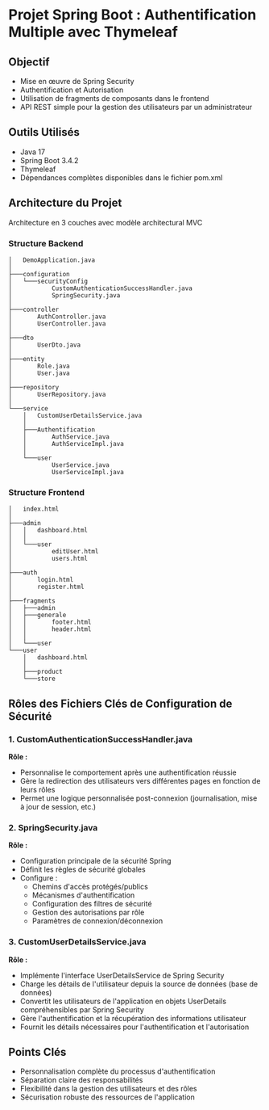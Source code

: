 # Projet Spring Boot : Authentification Multiple avec Thymeleaf

## Objectif
- Mise en œuvre de Spring Security
- Authentification et Autorisation
- Utilisation de fragments de composants dans le frontend
- API REST simple pour la gestion des utilisateurs par un administrateur

## Outils Utilisés
- Java 17
- Spring Boot 3.4.2
- Thymeleaf
- Dépendances complètes disponibles dans le fichier pom.xml

## Architecture du Projet
Architecture en 3 couches avec modèle architectural MVC

### Structure Backend
```
│   DemoApplication.java
│
├───configuration
│   └───securityConfig
│           CustomAuthenticationSuccessHandler.java
│           SpringSecurity.java
│
├───controller
│       AuthController.java
│       UserController.java
│
├───dto
│       UserDto.java
│
├───entity
│       Role.java
│       User.java
│
├───repository
│       UserRepository.java
│
└───service
    │   CustomUserDetailsService.java
    │
    ├───Authentification
    │       AuthService.java
    │       AuthServiceImpl.java
    │
    └───user
            UserService.java
            UserServiceImpl.java
```

### Structure Frontend
```
│   index.html
│
├───admin
│   │   dashboard.html
│   │
│   └───user
│           editUser.html
│           users.html
│
├───auth
│       login.html
│       register.html
│
├───fragments
│   ├───admin
│   ├───generale
│   │       footer.html
│   │       header.html
│   │
│   └───user
└───user
    │   dashboard.html
    │
    ├───product
    └───store
```

## Rôles des Fichiers Clés de Configuration de Sécurité

### 1. CustomAuthenticationSuccessHandler.java
**Rôle :** 
- Personnalise le comportement après une authentification réussie
- Gère la redirection des utilisateurs vers différentes pages en fonction de leurs rôles
- Permet une logique personnalisée post-connexion (journalisation, mise à jour de session, etc.)

### 2. SpringSecurity.java
**Rôle :**
- Configuration principale de la sécurité Spring
- Définit les règles de sécurité globales
- Configure :
  - Chemins d'accès protégés/publics
  - Mécanismes d'authentification
  - Configuration des filtres de sécurité
  - Gestion des autorisations par rôle
  - Paramètres de connexion/déconnexion

### 3. CustomUserDetailsService.java
**Rôle :**
- Implémente l'interface UserDetailsService de Spring Security
- Charge les détails de l'utilisateur depuis la source de données (base de données)
- Convertit les utilisateurs de l'application en objets UserDetails compréhensibles par Spring Security
- Gère l'authentification et la récupération des informations utilisateur
- Fournit les détails nécessaires pour l'authentification et l'autorisation

## Points Clés
- Personnalisation complète du processus d'authentification
- Séparation claire des responsabilités
- Flexibilité dans la gestion des utilisateurs et des rôles
- Sécurisation robuste des ressources de l'application